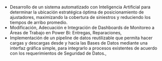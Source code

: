 
- Desarrollo de un sistema automatizado con Inteligencia Artificial para determinar la ubicación estratégica óptima de posicionamiento de ajustadores, maximizando la cobertura de siniestros y reduciendo los tiempos de arribo promedio.
- Modificación, Adecuación e Integración de Dashboards de Monitoreo a Áreas de Trabajo en Power Bi: Entregas, Reparaciones, 
- Implementación de un pipeline de datos reutilizable que permita hacer cargas y descargas desde y hacia las Bases de Datos mediante una interfaz gráfica simple, para integrarlo a procesos existentes de acuerdo con los requerimientos de Seguridad de Datos.,